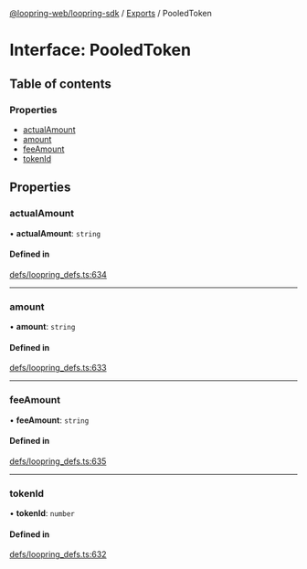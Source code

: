 [@loopring-web/loopring-sdk](../README.md) / [Exports](../modules.md) / PooledToken

# Interface: PooledToken

## Table of contents

### Properties

- [actualAmount](PooledToken.md#actualamount)
- [amount](PooledToken.md#amount)
- [feeAmount](PooledToken.md#feeamount)
- [tokenId](PooledToken.md#tokenid)

## Properties

### actualAmount

• **actualAmount**: `string`

#### Defined in

[defs/loopring_defs.ts:634](https://github.com/Loopring/loopring_sdk/blob/81e0b16/src/defs/loopring_defs.ts#L634)

___

### amount

• **amount**: `string`

#### Defined in

[defs/loopring_defs.ts:633](https://github.com/Loopring/loopring_sdk/blob/81e0b16/src/defs/loopring_defs.ts#L633)

___

### feeAmount

• **feeAmount**: `string`

#### Defined in

[defs/loopring_defs.ts:635](https://github.com/Loopring/loopring_sdk/blob/81e0b16/src/defs/loopring_defs.ts#L635)

___

### tokenId

• **tokenId**: `number`

#### Defined in

[defs/loopring_defs.ts:632](https://github.com/Loopring/loopring_sdk/blob/81e0b16/src/defs/loopring_defs.ts#L632)
